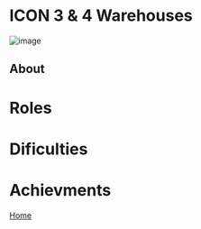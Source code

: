# ICON 3 & 4 Warehouses


![image](https://imageurlhere.com)

## About

# Roles

# Dificulties

# Achievments

[Home](../index.md)

